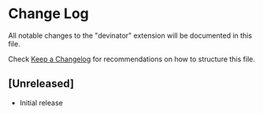 # Change Log

All notable changes to the "devinator" extension will be documented in this file.

Check [Keep a Changelog](http://keepachangelog.com/) for recommendations on how to structure this file.

## [Unreleased]

- Initial release
